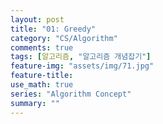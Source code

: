 ```yaml
---
layout: post
title: "01: Greedy"
category: "CS/Algorithm"
comments: true
tags: [알고리즘, "알고리즘 개념잡기"]
feature-img: "assets/img/71.jpg"
feature-title:
use_math: true
series: "Algorithm Concept"
summary: ""
---
```


